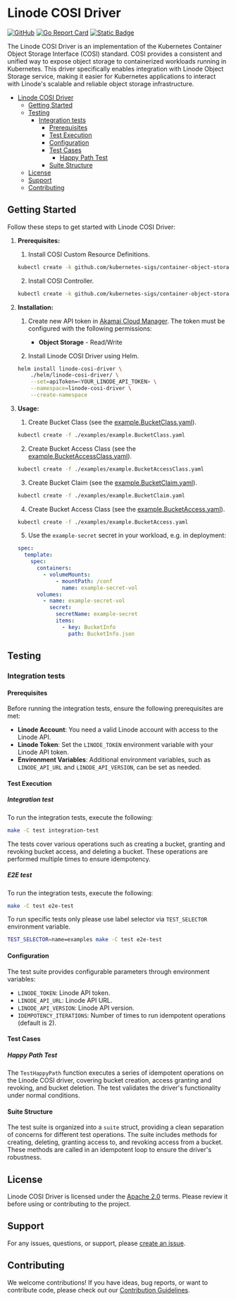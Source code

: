 # Linode COSI Driver

[![GitHub](https://img.shields.io/github/license/linode/linode-cosi-driver)](LICENSE.txt)
[![Go Report Card](https://goreportcard.com/badge/github.com/linode/linode-cosi-driver)](https://goreportcard.com/report/github.com/linode/linode-cosi-driver)
[![Static Badge](https://img.shields.io/badge/COSI_Specification-v1alpha1-green)](https://github.com/kubernetes-sigs/container-object-storage-interface-spec/tree/v0.1.0)

The Linode COSI Driver is an implementation of the Kubernetes Container Object Storage Interface (COSI) standard. COSI provides a consistent and unified way to expose object storage to containerized workloads running in Kubernetes. This driver specifically enables integration with Linode Object Storage service, making it easier for Kubernetes applications to interact with Linode's scalable and reliable object storage infrastructure.

- [Linode COSI Driver](#linode-cosi-driver)
  - [Getting Started](#getting-started)
  - [Testing](#testing)
    - [Integration tests](#integration-tests)
      - [Prerequisites](#prerequisites)
      - [Test Execution](#test-execution)
      - [Configuration](#configuration)
      - [Test Cases](#test-cases)
        - [Happy Path Test](#happy-path-test)
      - [Suite Structure](#suite-structure)
  - [License](#license)
  - [Support](#support)
  - [Contributing](#contributing)

## Getting Started

Follow these steps to get started with Linode COSI Driver:

1. **Prerequisites:**
    1. Install COSI Custom Resource Definitions.
    ```sh
    kubectl create -k github.com/kubernetes-sigs/container-object-storage-interface-api
    ```

    2. Install COSI Controller.
    ```sh
    kubectl create -k github.com/kubernetes-sigs/container-object-storage-interface-controller
    ```

2. **Installation:**
    1. Create new API token in [Akamai Cloud Manager](https://cloud.linode.com/profile/tokens). The token must be configured with the following permissions:
        - **Object Storage** - Read/Write

    2. Install Linode COSI Driver using Helm.
    ```sh
    helm install linode-cosi-driver \
        ./helm/linode-cosi-driver/ \
        --set=apiToken=<YOUR_LINODE_API_TOKEN> \
        --namespace=linode-cosi-driver \
        --create-namespace
    ```

3. **Usage:**
    1. Create Bucket Class (see the [example.BucketClass.yaml](./examples/example.BucketClass.yaml)).
    ```sh
    kubectl create -f ./examples/example.BucketClass.yaml
    ```

    2. Create Bucket Access Class (see the [example.BucketAccessClass.yaml](./examples/example.BucketAccessClass.yaml)).
    ```sh
    kubectl create -f ./examples/example.BucketAccessClass.yaml
    ```

    3. Create Bucket Claim (see the [example.BucketClaim.yaml](./examples/example.BucketClaim.yaml)).
    ```sh
    kubectl create -f ./examples/example.BucketClaim.yaml
    ```

    4. Create Bucket Access Class (see the [example.BucketAccess.yaml](./examples/example.BucketAccess.yaml)).
    ```sh
    kubectl create -f ./examples/example.BucketAccess.yaml
    ```

    5. Use the `example-secret` secret in your workload, e.g. in deployment:
    ```yaml
    spec:
      template:
        spec:
          containers:
            - volumeMounts:
                - mountPath: /conf
                  name: example-secret-vol
          volumes:
            - name: example-secret-vol
              secret:
                secretName: example-secret
                items:
                  - key: BucketInfo
                    path: BucketInfo.json
    ```

## Testing

### Integration tests

#### Prerequisites

Before running the integration tests, ensure the following prerequisites are met:

- **Linode Account**: You need a valid Linode account with access to the Linode API.
- **Linode Token**: Set the `LINODE_TOKEN` environment variable with your Linode API token.
- **Environment Variables**: Additional environment variables, such as `LINODE_API_URL` and `LINODE_API_VERSION`, can be set as needed.

#### Test Execution

##### Integration test

To run the integration tests, execute the following:

```bash
make -C test integration-test
```

The tests cover various operations such as creating a bucket, granting and revoking bucket access, and deleting a bucket. These operations are performed multiple times to ensure idempotency.

##### E2E test

To run the integration tests, execute the following:

```bash
make -C test e2e-test
```

To run specific tests only please use label selector via `TEST_SELECTOR` environment variable.

```bash
TEST_SELECTOR=name=examples make -C test e2e-test
```

#### Configuration

The test suite provides configurable parameters through environment variables:

- `LINODE_TOKEN`: Linode API token.
- `LINODE_API_URL`: Linode API URL.
- `LINODE_API_VERSION`: Linode API version.
- `IDEMPOTENCY_ITERATIONS`: Number of times to run idempotent operations (default is 2).

#### Test Cases

##### Happy Path Test

The `TestHappyPath` function executes a series of idempotent operations on the Linode COSI driver, covering bucket creation, access granting and revoking, and bucket deletion. The test validates the driver's functionality under normal conditions.

#### Suite Structure

The test suite is organized into a `suite` struct, providing a clean separation of concerns for different test operations. The suite includes methods for creating, deleting, granting access to, and revoking access from a bucket. These methods are called in an idempotent loop to ensure the driver's robustness.

## License

Linode COSI Driver is licensed under the [Apache 2.0](LICENSE) terms. Please review it before using or contributing to the project.

## Support

For any issues, questions, or support, please [create an issue](https://github.com/linode/linode-cosi-driver/issues).

## Contributing

We welcome contributions! If you have ideas, bug reports, or want to contribute code, please check out our [Contribution Guidelines](CONTRIBUTING.md).
